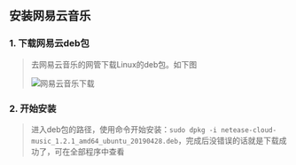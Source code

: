 ## 安装网易云音乐

### 1. 下载网易云deb包

> 去网易云音乐的网管下载Linux的deb包。如下图
>
> ![网易云音乐下载](/home/exile/project/Notes/Linux/软件安装/img/netEasy.png)

### 2. 开始安装

> 进入deb包的路径，使用命令开始安装：`sudo dpkg -i netease-cloud-music_1.2.1_amd64_ubuntu_20190428.deb`，完成后没错误的话就是下载成功了，可在全部程序中查看